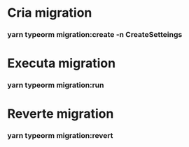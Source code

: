 # Cria migration
### yarn typeorm migration:create -n CreateSetteings

# Executa migration
### yarn typeorm migration:run 

# Reverte migration
### yarn typeorm migration:revert

